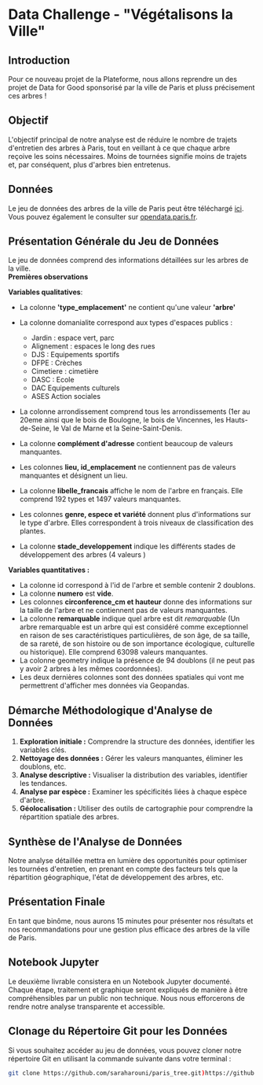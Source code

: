 # Data Challenge - "Végétalisons la Ville"

## Introduction
Pour ce nouveau projet de la Plateforme, nous allons reprendre un des projet de Data for Good sponsorisé par la ville de Paris et pluss précisement ces arbres ! 

## Objectif
L'objectif principal de notre analyse est de réduire le nombre de trajets d'entretien des arbres à Paris, tout en veillant à ce que chaque arbre reçoive les soins nécessaires. Moins de tournées signifie moins de trajets et, par conséquent, plus d'arbres bien entretenus.

## Données
Le jeu de données des arbres de la ville de Paris peut être téléchargé [ici](https://www.google.com/url?q=https://s3-eu-west-1.amazonaws.com/static.oc-static.com/prod/courses/files/AI%2BEngineer/Project%2B2%2BParticipez%2B%25C3%25A0%2Bun%2Bconcours%2Bsur%2Bla%2BSmart%2BCity/p2-arbres-fr.csv&sa=D&source=apps-viewer-frontend&ust=1709476640434254&usg=AOvVaw1LdrJ_ZgEccdHmQkeimmcS&hl=fr). Vous pouvez également le consulter sur [opendata.paris.fr](https://opendata.paris.fr/explore/dataset/les-arbres/map/?dataChart=eyJxdWVyaWVzIjpbeyJjb25maWciOnsiZGF0YXNldCI6Imxlcy1hcmJyZXMiLCJvcHRpb25zIjp7fX0sImNoYXJ0cyI6W3siYWxpZ25Nb250aCI6dHJ1ZSwidHlwZSI6ImNvbHVtbiIsImZ1bmMiOiJBVkciLCJ5QXhpcyI6ImlkYmFzZSIsInNjaWVudGlmaWNEaXNwbGF5Ijp0cnVlLCJjb2xvciI6IiMwMDMzNjYifV0sInhBeGlzIjoidHlwZWVtcGxhY2VtZW50IiwibWF4cG9pbnRzIjo1MCwic29ydCI6IiJ9XSwidGltZXNjYWxlIjoiIiwiZGlzcGxheUxlZ2VuZCI6dHJ1ZSwiYWxpZ25Nb250aCI6dHJ1ZX0%3D&disjunctive.typeemplacement&disjunctive.arrondissement&disjunctive.libellefrancais&disjunctive.genre&disjunctive.espece&disjunctive.varieteoucultivar&disjunctive.stadedeveloppement&disjunctive.remarquable&location=13,48.86844,2.30945&basemap=jawg.streets).

## Présentation Générale du Jeu de Données
Le jeu de données comprend des informations détaillées sur les arbres de la ville.  
**Premières observations**  

**Variables qualitatives**:  

* La colonne **'type_emplacement'** ne contient qu'une valeur **'arbre'**
* La colonne domanialite correspond aux types d'espaces publics :
    * Jardin : espace vert, parc
    * Alignement : espaces le long des rues
    * DJS : Equipements sportifs
    * DFPE : Crèches
    * Cimetiere : cimetière
    * DASC : 	Ecole
    * DAC	Equipements culturels
    * ASES	Action sociales
  
* La colonne arrondissement comprend tous les arrondissements (1er au 20eme ainsi que le bois de Boulogne, le bois de Vincennes, les Hauts-de-Seine, le Val de Marne et la Seine-Saint-Denis.
* La colonne **complément d'adresse** contient beaucoup de valeurs manquantes.
* Les colonnes **lieu, id_emplacement** ne contiennent pas de valeurs manquantes et désignent un lieu.
* La colonne **libelle_francais** affiche le nom de l'arbre en français. Elle comprend 192 types et 1497 valeurs manquantes.
* Les colonnes **genre, espece et variété** donnent plus d'informations sur le type d'arbre. Elles correspondent à trois niveaux de classification des plantes.
* La colonne **stade_developpement** indique les différents stades de développement des arbres (4 valeurs )

**Variables quantitatives :**  

* La colonne id correspond à l'id de l'arbre et semble contenir 2 doublons.
* La colonne **numero** est **vide**.
* Les colonnes **circonference_cm et hauteur** donne des informations sur la taille de l'arbre et ne contiennent pas de valeurs manquantes.
* La colonne **remarquable** indique quel arbre est dit *remarquable* (Un arbre remarquable est un arbre qui est considéré comme exceptionnel en raison de ses caractéristiques particulières, de son âge, de sa taille, de sa rareté, de son histoire ou de son importance écologique, culturelle ou historique). Elle comprend 63098 valeurs manquantes.
* La colonne geometry indique la présence de 94 doublons (il ne peut pas y avoir 2 arbres à les mêmes coordonnées).
* Les deux dernières colonnes sont des données spatiales qui vont me permettrent d'afficher mes données via Geopandas.

## Démarche Méthodologique d'Analyse de Données
1. **Exploration initiale :** Comprendre la structure des données, identifier les variables clés.
2. **Nettoyage des données :** Gérer les valeurs manquantes, éliminer les doublons, etc.
3. **Analyse descriptive :** Visualiser la distribution des variables, identifier les tendances.
4. **Analyse par espèce :** Examiner les spécificités liées à chaque espèce d'arbre.
5. **Géolocalisation :** Utiliser des outils de cartographie pour comprendre la répartition spatiale des arbres.

## Synthèse de l'Analyse de Données
Notre analyse détaillée mettra en lumière des opportunités pour optimiser les tournées d'entretien, en prenant en compte des facteurs tels que la répartition géographique, l'état de développement des arbres, etc.

## Présentation Finale
En tant que binôme, nous aurons 15 minutes pour présenter nos résultats et nos recommandations pour une gestion plus efficace des arbres de la ville de Paris.

## Notebook Jupyter
Le deuxième livrable consistera en un Notebook Jupyter documenté. Chaque étape, traitement et graphique seront expliqués de manière à être compréhensibles par un public non technique. Nous nous efforcerons de rendre notre analyse transparente et accessible.

## Clonage du Répertoire Git pour les Données
Si vous souhaitez accéder au jeu de données, vous pouvez cloner notre répertoire Git en utilisant la commande suivante dans votre terminal :
```bash
git clone https://github.com/saraharouni/paris_tree.git)https://github.com/saraharouni/paris_tree.git
